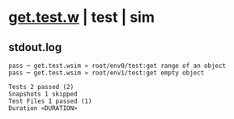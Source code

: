 # [get.test.w](../../../../../../tests/sdk_tests/bucket/get.test.w) | test | sim

## stdout.log
```log
pass ─ get.test.wsim » root/env0/test:get range of an object
pass ─ get.test.wsim » root/env1/test:get empty object      

Tests 2 passed (2)
Snapshots 1 skipped
Test Files 1 passed (1)
Duration <DURATION>
```

